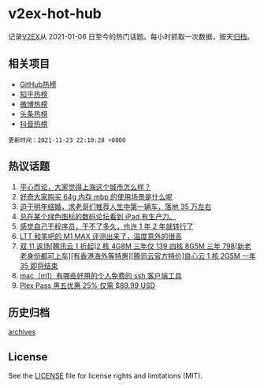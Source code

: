 # v2ex-hot-hub

 记录[V2EX](https://www.v2ex.com/)从 2021-01-06 日至今的热门话题。每小时抓取一次数据，按天[归档](archives)。
 
 ## 相关项目

- [GitHub热榜](https://github.com/lonnyzhang423/github-hot-hub)
- [知乎热榜](https://github.com/lonnyzhang423/zhihu-hot-hub)
- [微博热榜](https://github.com/lonnyzhang423/weibo-hot-hub)
- [头条热榜](https://github.com/lonnyzhang423/toutiao-hot-hub)
- [抖音热榜](https://github.com/lonnyzhang423/douyin-hot-hub)


 `更新时间：2021-11-23 22:10:28 +0800`

## 热议话题

1. [平心而论，大家觉得上海这个城市怎么样？](https://www.v2ex.com/t/817343)
1. [好奇大家购买 64g 内存 mbp 的使用场景是什么呢](https://www.v2ex.com/t/817293)
1. [迫于明年结婚，求老哥们推荐人生中第一辆车，落地 35 万左右](https://www.v2ex.com/t/817417)
1. [总在某个绿色图标的数码论坛看到 iPad 有生产力。](https://www.v2ex.com/t/817358)
1. [感觉自己干程序员，干不了多久，也许 1 年 2 年就转行了](https://www.v2ex.com/t/817285)
1. [LTT 和笔吧的 M1 MAX 评测出来了，温度意外的很高](https://www.v2ex.com/t/817295)
1. [双 11 返场[腾讯云 1 折起]2 核 4G8M 三年仅 139 四核 8G5M 三年 798[新老老身份都可上车][有香港海外等特惠][腾讯云官方特价]良心云 1 核 2G5M 一年 35 即将结束](https://www.v2ex.com/t/817288)
1. [mac（m1）有哪些好用的个人免费的 ssh 客户端工具](https://www.v2ex.com/t/817348)
1. [Plex Pass 黑五优惠 25% 仅需 $89.99 USD](https://www.v2ex.com/t/817282)

## 历史归档

[archives](archives)

## License

See the [LICENSE](LICENSE) file for license rights and limitations (MIT).
